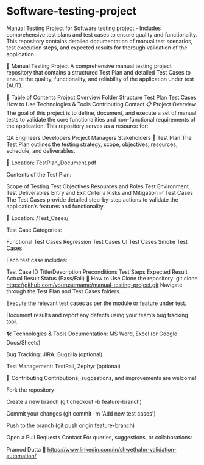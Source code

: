 # Software-testing-project
Manual Testing Project for Software testing project - Includes comprehensive test plans and test cases to ensure quality and functionality. This repository contains detailed documentation of manual test scenarios, test execution steps, and expected results for thorough validation of the application


🧪 Manual Testing Project
A comprehensive manual testing project repository that contains a structured Test Plan and detailed Test Cases to ensure the quality, functionality, and reliability of the application under test (AUT).

📌 Table of Contents
Project Overview
Folder Structure
Test Plan
Test Cases
How to Use
Technologies & Tools
Contributing
Contact
📋 Project Overview
The goal of this project is to define, document, and execute a set of manual tests to validate the core functionalities and non-functional requirements of the application.
This repository serves as a resource for:

QA Engineers
Developers
Project Managers
Stakeholders
📝 Test Plan
The Test Plan outlines the testing strategy, scope, objectives, resources, schedule, and deliverables.

📄 Location: TestPlan_Document.pdf

Contents of the Test Plan:

Scope of Testing
Test Objectives
Resources and Roles
Test Environment
Test Deliverables
Entry and Exit Criteria
Risks and Mitigation
✅ Test Cases
The Test Cases provide detailed step-by-step actions to validate the application’s features and functionality.

📂 Location: /Test_Cases/

Test Case Categories:

Functional Test Cases
Regression Test Cases
UI Test Cases
Smoke Test Cases

Each test case includes:

Test Case ID
Title/Description
Preconditions
Test Steps
Expected Result
Actual Result
Status (Pass/Fail)
🚀 How to Use
Clone the repository:
git clone https://github.com/yourusername/manual-testing-project.git
Navigate through the Test Plan and Test Cases folders.

Execute the relevant test cases as per the module or feature under test.

Document results and report any defects using your team’s bug tracking tool.

🛠️ Technologies & Tools Documentation: MS Word, Excel (or Google Docs/Sheets)

Bug Tracking: JIRA, Bugzilla (optional)

Test Management: TestRail, Zephyr (optional)

🤝 Contributing Contributions, suggestions, and improvements are welcome!

Fork the repository

Create a new branch (git checkout -b feature-branch)

Commit your changes (git commit -m 'Add new test cases')

Push to the branch (git push origin feature-branch)

Open a Pull Request
📞 Contact For queries, suggestions, or collaborations:

Pramod Dutta 🔗 https://www.linkedin.com/in/shwethahn-validation-automation/



